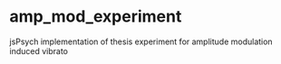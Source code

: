 # amp_mod_experiment
jsPsych implementation of thesis experiment for amplitude modulation induced vibrato
